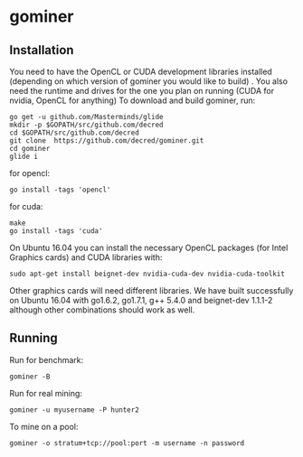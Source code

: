 # gominer

## Installation

You need to have the OpenCL or CUDA development libraries
installed (depending on which version of gominer you would like to
build) . You also need the runtime and drives for the one you plan
on running (CUDA for nvidia, OpenCL for anything) To download and
build gominer, run:

```
go get -u github.com/Masterminds/glide
mkdir -p $GOPATH/src/github.com/decred
cd $GOPATH/src/github.com/decred
git clone  https://github.com/decred/gominer.git
cd gominer
glide i
```

for opencl:
```
go install -tags 'opencl'
```

for cuda:
```
make
go install -tags 'cuda'
```

On Ubuntu 16.04 you can install the necessary OpenCL packages (for
Intel Graphics cards) and CUDA libraries with:

```
sudo apt-get install beignet-dev nvidia-cuda-dev nvidia-cuda-toolkit
```

Other graphics cards will need different libraries.  We have built
successfully on Ubuntu 16.04 with go1.6.2, go1.7.1, g++ 5.4.0 and
beignet-dev 1.1.1-2 although other combinations should work as well.

## Running

Run for benchmark:

```
gominer -B
```

Run for real mining:

```
gominer -u myusername -P hunter2
```

To mine on a pool:

```
gominer -o stratum+tcp://pool:port -m username -n password
```
